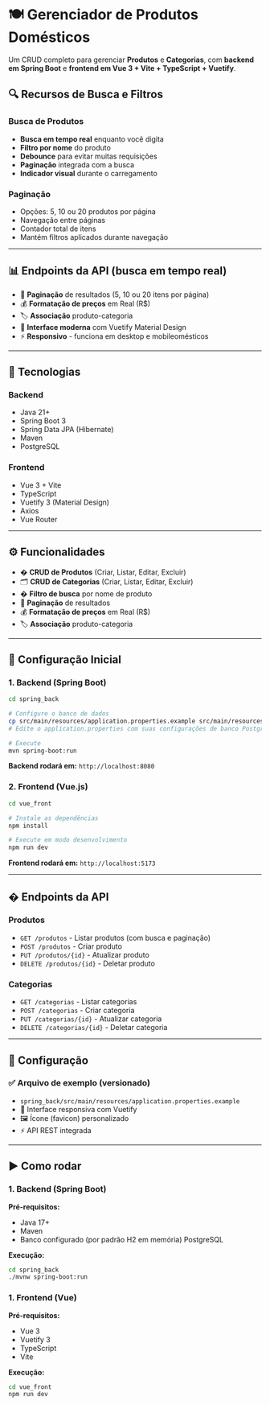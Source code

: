 # 🍽️ Gerenciador de Produtos Domésticos 

Um CRUD completo para gerenciar **Produtos** e **Categorias**, com **backend em Spring Boot** e **frontend em Vue 3 + Vite + TypeScript + Vuetify**.

## 🔍 Recursos de Busca e Filtros

### Busca de Produtos
- **Busca em tempo real** enquanto você digita
- **Filtro por nome** do produto
- **Debounce** para evitar muitas requisições
- **Paginação** integrada com a busca
- **Indicador visual** durante o carregamento

### Paginação
- Opções: 5, 10 ou 20 produtos por página
- Navegação entre páginas
- Contador total de itens
- Mantém filtros aplicados durante navegação

---

## 📊 Endpoints da API (busca em tempo real)
- 📄 **Paginação** de resultados (5, 10 ou 20 itens por página)
- 💰 **Formatação de preços** em Real (R$)
- 🏷️ **Associação** produto-categoria
- 🎨 **Interface moderna** com Vuetify Material Design
- ⚡ **Responsivo** - funciona em desktop e mobileomésticos  

---

## 🚀 Tecnologias

### Backend
- Java 21+
- Spring Boot 3
- Spring Data JPA (Hibernate)
- Maven
- PostgreSQL

### Frontend
- Vue 3 + Vite
- TypeScript
- Vuetify 3 (Material Design)
- Axios
- Vue Router

---

## ⚙️ Funcionalidades
- � **CRUD de Produtos** (Criar, Listar, Editar, Excluir)
- 🗂️ **CRUD de Categorias** (Criar, Listar, Editar, Excluir)
- � **Filtro de busca** por nome de produto
- 📄 **Paginação** de resultados
- 💰 **Formatação de preços** em Real (R$)
- 🏷️ **Associação** produto-categoria

---

## 🔧 Configuração Inicial

### 1. Backend (Spring Boot)

```bash
cd spring_back

# Configure o banco de dados
cp src/main/resources/application.properties.example src/main/resources/application.properties
# Edite o application.properties com suas configurações de banco PostgreSQL

# Execute
mvn spring-boot:run
```

**Backend rodará em:** `http://localhost:8080`

### 2. Frontend (Vue.js)

```bash
cd vue_front

# Instale as dependências
npm install

# Execute em modo desenvolvimento
npm run dev
```

**Frontend rodará em:** `http://localhost:5173`

---

## � Endpoints da API

### Produtos
- `GET /produtos` - Listar produtos (com busca e paginação)
- `POST /produtos` - Criar produto
- `PUT /produtos/{id}` - Atualizar produto
- `DELETE /produtos/{id}` - Deletar produto

### Categorias
- `GET /categorias` - Listar categorias
- `POST /categorias` - Criar categoria
- `PUT /categorias/{id}` - Atualizar categoria
- `DELETE /categorias/{id}` - Deletar categoria

---

## 🔧 Configuração

### ✅ Arquivo de exemplo (versionado)
- `spring_back/src/main/resources/application.properties.example`
- 🎨 Interface responsiva com Vuetify
- 🖼️ Ícone (favicon) personalizado
- ⚡ API REST integrada

---

## ▶️ Como rodar

### 1. Backend (Spring Boot)

**Pré-requisitos:**
- Java 17+
- Maven
- Banco configurado (por padrão H2 em memória) PostgreSQL

**Execução:**
```bash
cd spring_back
./mvnw spring-boot:run
```

### 1. Frontend (Vue)

**Pré-requisitos:**
- Vue 3
- Vuetify 3
- TypeScript
- Vite

**Execução:**
```bash
cd vue_front
npm run dev
```





